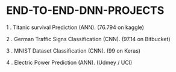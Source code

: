 # END-TO-END-DNN-PROJECTS

1 . Titanic survival Prediction (ANN). (76.794 on kaggle)

2 . German Traffic Signs Classification (CNN). (97.14 on Bitbucket)

3 . MNIST Dataset Classification (CNN).  (99 on Keras)

4 . Electric Power Prediction (ANN).   (Udmey / UCI) 
